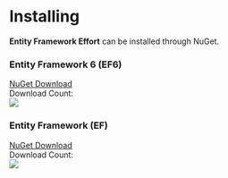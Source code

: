 # Installing

**Entity Framework Effort** can be installed through NuGet.

<div class="row">
	<div class="col-lg-6">
		<div class="card card-layout-z2 wow slideInLeft">
			<div class="card-header wow slideInDown">
				<h3>Entity Framework 6 (EF6)</h3>
			</div>
			<div class="card-body wow slideInUp">
				<a class="btn btn-lg btn-z" role="button" href="https://www.nuget.org/packages/Effort.EF6/" onclick="ga('send', 'event', { eventAction: 'download'});" style="visibility: visible; animation-name: pulse;">
					<i class="fa fa-cloud-download" aria-hidden="true"></i>
					NuGet Download
				</a>
				<div>Download Count:</div>
				<div class="download-count2"><img src="https://zzzprojects.github.io/images/nuget/entity-framework-effort-ef6-big-d.svg"></div>
			</div>
		</div>
	</div>
	<div class="col-lg-6">
		<div class="card card-layout-z2 wow slideInRight">
			<div class="card-header wow slideInDown">
				<h3>Entity Framework (EF)</h3>
			</div>
			<div class="card-body wow slideInUp">
				<a class="btn btn-lg btn-z" role="button" href="https://www.nuget.org/packages/Effort" onclick="ga('send', 'event', { eventAction: 'download'});" style="visibility: visible; animation-name: pulse;">
					<i class="fa fa-cloud-download" aria-hidden="true"></i>
					NuGet Download							
				</a>
				<div>Download Count:</div>
				<div class="download-count2"><img src="https://zzzprojects.github.io/images/nuget/effort-big-d.svg"></div>
			</div>
		</div>
	</div>
</div>

